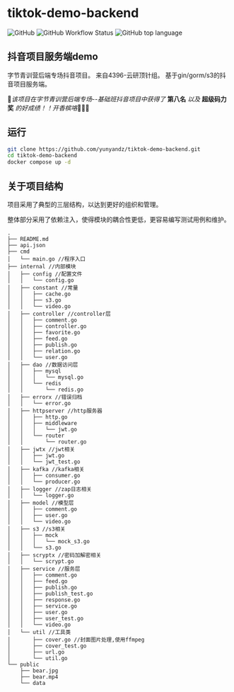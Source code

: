 # tiktok-demo-backend
![GitHub](https://img.shields.io/github/license/yunyandz/tiktok-demo-backend?style=for-the-badge)
![GitHub Workflow Status](https://img.shields.io/github/workflow/status/yunyandz/tiktok-demo-backend/Docker%20Image%20CI?style=for-the-badge)
![GitHub top language](https://img.shields.io/github/languages/top/yunyandz/tiktok-demo-backend?style=for-the-badge)


## 抖音项目服务端demo

字节青训营后端专场抖音项目。
来自4396-云研顶针组。
基于gin/gorm/s3的抖音项目服务端。

🎉*该项目在字节青训营后端专场--基础班抖音项目中获得了* **第八名** *以及* **超级码力奖** *的好成绩！！开香槟咯*🎊🎊🎊

## 运行
``` bash
git clone https://github.com/yunyandz/tiktok-demo-backend.git
cd tiktok-demo-backend
docker compose up -d
```

## 关于项目结构
项目采用了典型的三层结构，以达到更好的组织和管理。

整体部分采用了依赖注入，使得模块的耦合性更低，更容易编写测试用例和维护。

```
.
├── README.md
├── api.json
├── cmd
│   └── main.go //程序入口
├── internal //内部模块
│   ├── config //配置文件
│   │   └── config.go
│   ├── constant //常量
│   │   ├── cache.go
│   │   ├── s3.go
│   │   └── video.go
│   ├── controller //controller层
│   │   ├── comment.go
│   │   ├── controller.go
│   │   ├── favorite.go
│   │   ├── feed.go
│   │   ├── publish.go
│   │   ├── relation.go
│   │   └── user.go
│   ├── dao //数据访问层
│   │   ├── mysql
│   │   │   └── mysql.go
│   │   └── redis
│   │       └── redis.go
│   ├── errorx //错误归档
│   │   └── error.go
│   ├── httpserver //http服务器
│   │   ├── http.go
│   │   ├── middleware
│   │   │   └── jwt.go
│   │   └── router
│   │       └── router.go
│   ├── jwtx //jwt相关
│   │   ├── jwt.go
│   │   └── jwt_test.go
│   ├── kafka //kafka相关
│   │   ├── consumer.go
│   │   └── producer.go
│   ├── logger //zap日志相关
│   │   └── logger.go
│   ├── model //模型层
│   │   ├── comment.go
│   │   ├── user.go
│   │   └── video.go
│   ├── s3 //s3相关
│   │   ├── mock
│   │   │   └── mock_s3.go
│   │   └── s3.go
│   ├── scryptx //密码加解密相关
│   │   └── scrypt.go
│   ├── service //服务层
│   │   ├── comment.go
│   │   ├── feed.go
│   │   ├── publish.go
│   │   ├── publish_test.go
│   │   ├── response.go
│   │   ├── service.go
│   │   ├── user.go
│   │   ├── user_test.go
│   │   └── video.go
│   └── util //工具类
│       ├── cover.go //封面图片处理,使用ffmpeg
│       ├── cover_test.go
│       ├── url.go
│       └── util.go
└── public
    ├── bear.jpg
    ├── bear.mp4
    └── data
```
